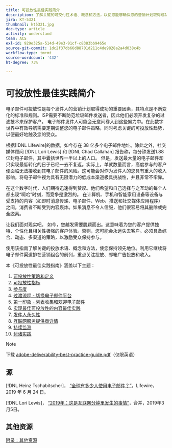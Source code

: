 ```yaml
---
title: 可投放性最佳实践简介
description: 了解关键的可交付性术语、概念和方法，以使您能够确保您的营销计划取得成功。
jira: KT-5321
thumbnail: kt5321.jpg
doc-type: article
activity: understand
team: ACS
exl-id: 929e325a-514d-49e3-91cf-c8383bb9465e
source-git-commit: 1dc2f37db66d88701d211c4de9828a2a4d038c4b
workflow-type: tm+mt
source-wordcount: '432'
ht-degree: 73%

---
```


# 可投放性最佳实践简介 

电子邮件可投放性是每个发件人的营销计划取得成功的重要因素，其特点是不断变化的标准和规则。ISP需要不断防范垃圾邮件发送者，因此他们必须开发复杂的过滤技术来保护客户。 电子邮件发件人可能会无意间卷入到这些努力中。在此数字世界中有效导航需要定期调整您的电子邮件策略，同时考虑关键的可投放性趋势，以便最好地触及您的受众。

根据[!DNL Lifewire]的数据，如今存在 38 亿多个电子邮件地址。除此之外，社交媒体顾问 [!DNL Lori Lewis] 和 [!DNL Chad Callahan] 报告称，每分钟发送1.88亿封电子邮件，其中囊括世界一半以上的人口。 但是，发送最大量的电子邮件却只实现最低转化的日子已经一去不复返。实际上，单就数量而言，高度参与的客户便面临无法接收到其电子邮件的风险。这可能会对作为发件人的您具有重大的收入影响。将电子邮件视为具有无限潜力的低成本渠道极具挑战性，并且非常不牢靠。

在这个数字时代，人们期待迅速得到赞叹。他们希望和自己选择与之互动的每个人都出现“啊哈”时刻，而竞争是激烈的。 在计算机、手机和智能家用设备等设备与受支持的内容（如即时消息传递、电子邮件、Web、推送和社交媒体应用程序）之间，消费者不断受到内容轰炸。如果消息不令人信服，他们很容易将其删除或完全脱离。

让我们面对现实吧。 如今，您越发需要脱颖而出。这意味着为您的客户提供独特、个性化且相关性极强的客户体验。否则，您可能会永远失去客户。必须具备综合、动态、多渠道的策略，以激励受众保持参与。

使用该指南了解关键的投放术语、概念和方法，使您保持领先地位。利用它继续将电子邮件渠道排在营销组合的前列，重点关注投放、邮箱广告投放和收入。

本《可投放性最佳实践指南》涵盖以下主题：

1. [可投放性策略和定义](/help/deliverability-strategy-and-definition.md)
2. [可投放性指标](/help/metrics/metrics-overview.md)
3. [参与度](/help/engagement.md)
4. [过渡流程 - 切换电子邮件平台](/help/transition-process/switching-email-platforms.md)
5. [第一印象 - 列表收集和欢迎电子邮件](/help/first-impressions/address-collection-and-list-growth.md)
6. [实现最佳可投放性的内容最佳实践](/help/content-best-practices-for-optimal-delivery.md)
7. [发件人永久性](/help/sender-permanence.md)
8. [互联网服务提供商详情](/help/internet-service-provider-specifics/overview.md)
9. [持续监测](/help/ongoing-monitoring.md)
10. [付诸实践](/help/putting-it-in-practice.md)

>[!NOTE]
>
>下载 [adobe-deliverability-best-practice-guide.pdf](/help/assets/adobe-deliverability-best-practice-guide.pdf)（仅限英语）

## 源

[!DNL Heinz Tschabitscher]， [“全球有多少人使用电子邮件？”](https://www.lifewire.com/how-many-email-users-are-there-1171213)，Lifewire，2019 年 6 月 24 日。

[!DNL Lori Lewis]， [“2019年：这是互联网分钟里发生的事情”](https://www.allaccess.com/merge/archive/29580/2019-this-is-what-happens-in-an-internet-minute)，合并，2019年3月5日。

## 其他资源

[附录：其他资源](/help/additional-resources/general-resources.md)

